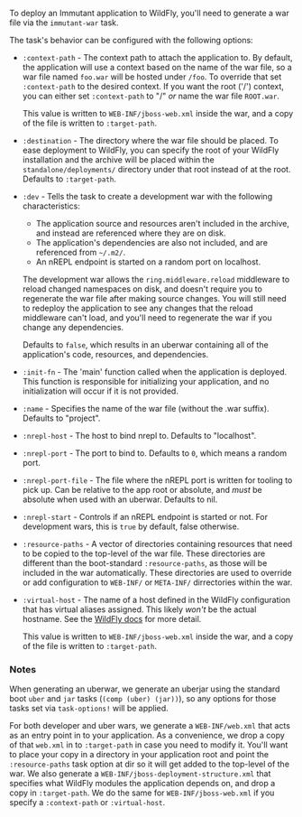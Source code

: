 To deploy an Immutant application to WildFly, you'll need to generate
a war file via the `immutant-war` task.

The task's behavior can be configured with the following options:

* `:context-path` - The context path to attach the application to. By
  default, the application will use a context based on the name of the
  war file, so a war file named `foo.war` will be hosted under `/foo`.
  To override that set `:context-path` to the desired context.  If you
  want the root ('/') context, you can either set `:context-path` to
  "/" *or* name the war file `ROOT.war`.

  This value is written to `WEB-INF/jboss-web.xml` inside the war, and
  a copy of the file is written to `:target-path`.

* `:destination` - The directory where the war file should be placed.
  To ease deployment to WildFly, you can specify the root of your
  WildFly installation and the archive will be placed within the
  `standalone/deployments/` directory under that root instead of at
  the root. Defaults to `:target-path`.

* `:dev` - Tells the task to create a development war with the
  following characteristics:

  - The application source and resources aren't included in the
    archive, and instead are referenced where they are on disk.
  - The application's dependencies are also not included, and are
    referenced from `~/.m2/`.
  - An nREPL endpoint is started on a random port on localhost.

  The development war allows the `ring.middleware.reload` middleware
  to reload changed namespaces on disk, and doesn't require you to
  regenerate the war file after making source changes. You will still
  need to redeploy the application to see any changes that the reload
  middleware can't load, and you'll need to regenerate the war if you
  change any dependencies.

  Defaults to `false`, which results in an uberwar containing all of
  the application's code, resources, and dependencies.

* `:init-fn` - The 'main' function called when the application is
  deployed. This function is responsible for initializing your
  application, and no initialization will occur if it is not provided.

* `:name` - Specifies the name of the war file (without the .war
  suffix).  Defaults to "project".

* `:nrepl-host` - The host to bind nrepl to. Defaults to "localhost".

* `:nrepl-port` - The port to bind to. Defaults to `0`, which means a
  random port.

* `:nrepl-port-file` - The file where the nREPL port is written for
  tooling to pick up. Can be relative to the app root or absolute,
  and *must* be absolute when used with an uberwar. Defaults to nil.

* `:nrepl-start` - Controls if an nREPL endpoint is started or not. For
  development wars, this is `true` by default, false otherwise.

* `:resource-paths` - A vector of directories containing resources
  that need to be copied to the top-level of the war file. These
  directories are different than the boot-standard `:resource-paths`, as
  those will be included in the war automatically. These directories
  are used to override or add configuration to `WEB-INF/` or
  `META-INF/` dirrectories within the war.

* `:virtual-host` - The name of a host defined in the WildFly
  configuration that has virtual aliases assigned. This likely *won't*
  be the actual hostname. See the
  [WildFly docs](https://docs.jboss.org/author/display/WFLY8/Undertow+%28web%29+subsystem+configuration)
  for more detail.

  This value is written to `WEB-INF/jboss-web.xml` inside the war, and
  a copy of the file is written to `:target-path`.


### Notes

When generating an uberwar, we generate an uberjar using the standard
boot `uber` and `jar` tasks (`(comp (uber) (jar))`), so any options
for those tasks set via `task-options!` will be applied.

For both developer and uber wars, we generate a `WEB-INF/web.xml` that
acts as an entry point in to your application. As a convenience, we
drop a copy of that `web.xml` in to `:target-path` in case you need to
modify it. You'll want to place your copy in a directory in your
application root and point the `:resource-paths` task option at dir so
it will get added to the top-level of the war. We also generate a
`WEB-INF/jboss-deployment-structure.xml` that specifies what WildFly
modules the application depends on, and drop a copy in
`:target-path`. We do the same for `WEB-INF/jboss-web.xml` if you
specify a `:context-path` or `:virtual-host`.
